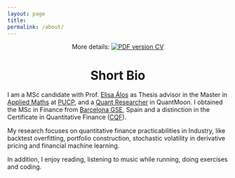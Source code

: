```yaml
---
layout: page
title: 
permalink: /about/
---
```


<p align="center">
    More details: 
    <a href="https://www.dropbox.com/s/qpnl80gfr6erooy/CV_2.pdf?dl=0">
        <img alt="PDF version CV" src="https://img.shields.io/badge/Curriculum Vitae-PDF-blue.svg">
    </a>
</p>


# <center>Short Bio</center>

I am a MSc candidate with Prof. [Elisa Álos](https://www.upf.edu/web/elisa-alos/) as Thesis advisor in the Master in [Applied Maths](https://posgrado.pucp.edu.pe/maestria/matematicas-aplicadas/) at [PUCP](https://www.pucp.edu.pe/), and a [Quant Researcher](http://quantmoon.tech/) in QuantMoon. I obtained the MSc in Finance from [Barcelona GSE](https://www.barcelonagse.eu/), Spain and a distinction in the Certificate in Quantitative Finance ([CQF](https://www.cqf.com/why-cqf/global-alumni/alumni-listing/s?page=7)). 

My research focuses on quantitative finance practicabilities in Industry, like backtest overfitting, portfolio construction, stochastic volatility in derivative pricing and financial machine learning.

In addition, I enjoy reading, listening to music while running, doing exercises and coding.
